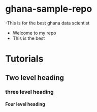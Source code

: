 # ghana-sample-repo
-This is for the best ghana data scientist
- Welcome to my repo
- This is the best


# Tutorials

## Two level heading

### three level heading

#### Four level heading
